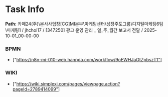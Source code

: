 # Task Info

**Path:** 카페24(주)\본사사업장\[CG]MI본부\마케팅센터\성장주도그룹\디지털마케팅6팀\마케팅1 / jhchoi17 / [347250] 광고 운영 관리 _ 일_주_월간 보고서 전달 / 2025-10-01_00-00-00

### BPMN
- ["https://n8n-mi-010-web.hanpda.com/workflow/9oEWHJaOtZpbszT1"]

### WIKI
- ["https://wiki.simplexi.com/pages/viewpage.action?pageId=2789414099"]

